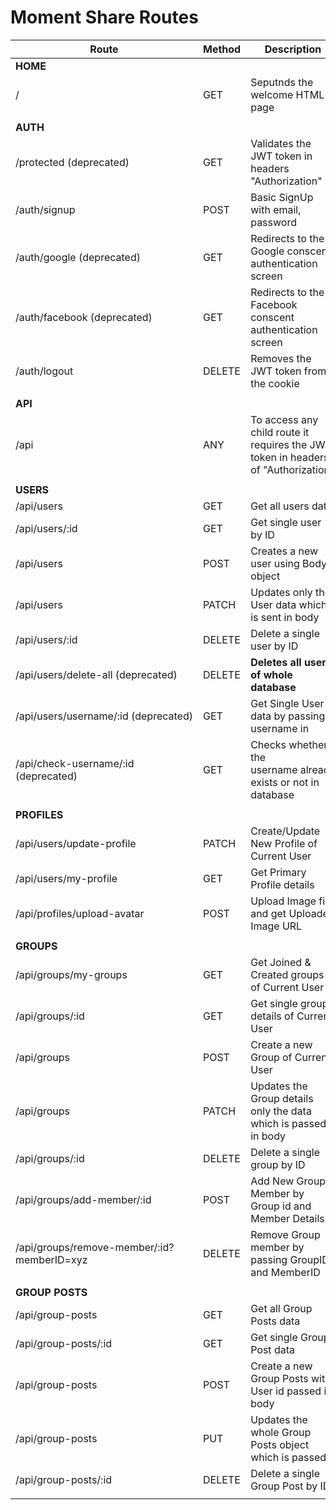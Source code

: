 # Moment Share Routes

| Route                                      | Method | Description                                                                       |
| ------------------------------------------ | ------ | --------------------------------------------------------------------------------- |
| **HOME**                             |        |                                                                                   |
| /                                          | GET    | Seputnds the welcome HTML page                                                    |
|                                            |        |                                                                                   |
| **AUTH**                             |        |                                                                                   |
| /protected (deprecated)                    | GET    | Validates the JWT token in headers "Authorization"                                |
| /auth/signup                               | POST   | Basic SignUp with email, password                                                 |
| /auth/google (deprecated)                 | GET    | Redirects to the Google conscent authentication screen                            |
| /auth/facebook (deprecated)                | GET    | Redirects to the Facebook conscent authentication screen                          |
| /auth/logout                               | DELETE | Removes the JWT token from the cookie                                             |
|                                            |        |                                                                                   |
| **API**                              |        |                                                                                   |
| /api                                       | ANY    | To access any child route it requires the JWT token in headers of "Authorization" |
|                                            |        |                                                                                   |
| **USERS**                            |        |                                                                                   |
| /api/users                                 | GET    | Get all users data                                                                |
| /api/users/:id                             | GET    | Get single user by ID                                                             |
| /api/users                                 | POST   | Creates a new user using Body object                                              |
| /api/users                                 | PATCH  | Updates only the User data which is sent in body                                  |
| /api/users/:id                             | DELETE | Delete a single user by ID                                                        |
| /api/users/delete-all (deprecated)         | DELETE | **Deletes all users of whole database**                                     |
| /api/users/username/:id (deprecated)      | GET    | Get Single User data by passing username in                                       |
| /api/check-username/:id (deprecated)       | GET    | Checks whether the username already exists or not in database                    |
|                                            |        |                                                                                   |
| **PROFILES**                         |        |                                                                                   |
| /api/users/update-profile                  | PATCH  | Create/Update New Profile of Current User                                         |
| /api/users/my-profile                      | GET    | Get Primary Profile details                                                       |
| /api/profiles/upload-avatar                | POST   | Upload Image file and get Uploaded Image URL                                      |
|                                            |        |                                                                                   |
| **GROUPS**                           |        |                                                                                   |
| /api/groups/my-groups                      | GET    | Get Joined & Created groups of Current User                                       |
| /api/groups/:id                            | GET    | Get single group details of Current User                                          |
| /api/groups                                | POST   | Create a new Group of Current User                                                |
| /api/groups                                | PATCH  | Updates the Group details only the data which is passed in body                   |
| /api/groups/:id                            | DELETE | Delete a single group by ID                                                       |
| /api/groups/add-member/:id                 | POST   | Add New Group Member by Group id and Member Details                               |
| /api/groups/remove-member/:id?memberID=xyz | DELETE | Remove Group member by passing GroupID and MemberID                               |
|                                            |        |                                                                                   |
| **GROUP POSTS**                      |        |                                                                                   |
| /api/group-posts                           | GET    | Get all Group Posts data                                                          |
| /api/group-posts/:id                       | GET    | Get single Group Post data                                                        |
| /api/group-posts                           | POST   | Create a new Group Posts with User id passed in body                              |
| /api/group-posts                           | PUT    | Updates the whole Group Posts object which is passed                              |
| /api/group-posts/:id                       | DELETE | Delete a single Group Post by ID                                                 |
|                                            |        |                                                                                   |
